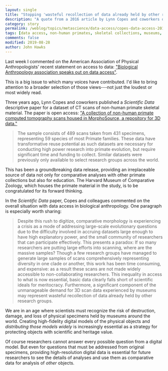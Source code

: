 ```yaml
---
layout: single
title: "Stopping 'wasteful recollection of data already held by other research groups'"
description: "A quote from a 2016 article by Lynn Copes and coworkers on access to digitized data from primate skeletal collections."
category: story
permalink: /weblog/topics/metascience/data-access/copes-data-access-2019.html
tags: [data access, non-human primates, skeletal collections, museums, metascience]
comments: false
modified: 2019-08-28
author: John Hawks
---
```


Last week I commented on the American Association of Physical Anthropologists' recent statement on access to data: <a href="http://johnhawks.net/weblog/topics/metascience/data-access/biological-anthropology-data-access-statement-2019.html">"Biological Anthropology association speaks out on data access"</a>.

This is a big issue to which many voices have contributed. I'd like to bring attention to a broader selection of those views---not just the loudest or most widely read.

Three years ago, Lynn Copes and coworkers published a <em>Scientific Data</em> descriptive paper for a dataset of CT scans of non-human primate skeletal material. The paper is open access: <a href="https://doi.org/10.1038/sdata.2016.1">"A collection of non-human primate computed tomography scans housed in MorphoSource, a repository for 3D data."</a>

<blockquote>The sample consists of 489 scans taken from 431 specimens, representing 59 species of most Primate families. These data have transformative reuse potential as such datasets are necessary for conducting high power research into primate evolution, but require significant time and funding to collect. Similar datasets were previously only available to select research groups across the world. </blockquote>

This has been a groundbreaking data release, providing an irreplaceable source of data not only for comparative analyses with other primate collections but also for education. The Harvard Museum of Comparative Zoology, which houses the primate material in the study, is to be congratulated for its forward thinking.

In the <em>Scientific Data</em> paper, Copes and colleagues commented on the overall situation with data access in biological anthropology. One paragraph is especially worth sharing:

<blockquote>Despite this rush to digitize, comparative morphology is experiencing a crisis as a mode of addressing large-scale evolutionary questions due to the difficulty involved in accruing datasets large enough to have high explanatory power, and the small community of researchers that can participate effectively. This presents a paradox: If so many researchers are putting large efforts into scanning, where are the massive samples? Though a few research groups have managed to generate large samples of scans comprehensively representing diversity in one clade or another, this work has been time consuming, and expensive: as a result these scans are not made widely accessible to non-collaborating researchers. This inequality in access to what is now essential, basic data clearly falls short of scientific ideals for meritocracy. Furthermore, a significant component of the unmanageable demand for 3D scan data experienced by museums may represent wasteful recollection of data already held by other research groups.</blockquote>

We are in an age where scientists must recognize the risk of destruction, damage, and loss of physical specimens held by museums around the world. Creating high-fidelity digital models of the physical objects and <em>distributing those models widely</em> is increasingly essential as a strategy for protecting objects with scientific and heritage value.

Of course researchers cannot answer every possible question from a digital model. But even for questions that must be addressed from original specimens, providing high-resolution digital data is essential for future researchers to see the details of analyses and use them as comparative data for analysis of <em>other</em> objects.


